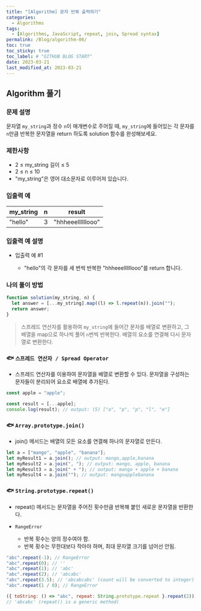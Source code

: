 ```yaml
---
title: "[Algorithm] 문자 반복 출력하기"
categories:
  - Algorithms
tags:
  - [Algorithms, JavaScript, repeat, join, Spread syntax]
permalink: /Blog/algorithm-06/
toc: true
toc_sticky: true
toc_label: # "GITHUB BLOG START"
date: 2023-03-21
last_modified_at: 2023-03-21
---
```


## Algorithm 풀기

### 문제 설명

문자열 `my_string`과 정수 `n`이 매개변수로 주어질 때, `my_string`에 들어있는 각 문자를 `n`만큼 반복한 문자열을 return 하도록 solution 함수를 완성해보세요.

### 제한사항

- 2 ≤ my_string 길이 ≤ 5
- 2 ≤ n ≤ 10
- "my_string"은 영어 대소문자로 이루어져 있습니다.

### 입출력 예

| my_string | n   | result            |
| --------- | --- | ----------------- |
| "hello"   | 3   | "hhheeellllllooo" |

### 입출력 예 설명

- 입출력 예 #1

  - "hello"의 각 문자를 세 번씩 반복한 "hhheeellllllooo"를 return 합니다.

### 나의 풀이 방법

```js
function solution(my_string, n) {
  let answer = [...my_string].map((l) => l.repeat(n)).join("");
  return answer;
}
```

> 스프레드 연산자를 활용하여 `my_string`에 들어간 문자를 배열로 변환하고, 그 배열을 map으로 하나씩 풀어 `n`번씩 반복한다. 배열의 요소를 연결해 다시 문자열로 변환한다.

### 🐟 `스프레드 연산자 / Spread Operator`

- 스프레드 연산자를 이용하여 문자열을 배열로 변환할 수 있다. 문자열을 구성하는 문자들이 분리되어 요소로 배열에 추가된다.

```js
const apple = "apple";

const result = [...apple];
console.log(result); // output: (5) ["a", "p", "p", "l", "e"]
```

### 🐟 `Array.prototype.join()`

- join() 메서드는 배열의 모든 요소를 연결해 하나의 문자열로 만든다.

```js
let a = ["mango", "apple", "banana"];
let myResult1 = a.join(); // output: mango,apple,banana
let myResult2 = a.join(", "); // output: mango, apple, banana
let myResult3 = a.join(" + "); // output: mango + apple + banana
let myResult4 = a.join(""); // output: mangoapplebanana
```

### 🐟 `String.prototype.repeat()`

- repeat() 메서드는 문자열을 주어진 횟수만큼 반복해 붙인 새로운 문자열을 반환한다.

- `RangeError`
  - 반복 횟수는 양의 정수여야 함.
  - 반복 횟수는 무한대보다 작아야 하며, 최대 문자열 크기를 넘어선 안됨.

```js
"abc".repeat(-1); // RangeError
"abc".repeat(0); // ''
"abc".repeat(1); // 'abc'
"abc".repeat(2); // 'abcabc'
"abc".repeat(3.5); // 'abcabcabc' (count will be converted to integer)
"abc".repeat(1 / 0); // RangeError

({ toString: () => "abc", repeat: String.prototype.repeat }.repeat(2));
// 'abcabc' (repeat() is a generic method)
```
